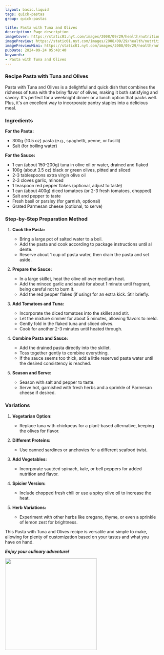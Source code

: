 ```yaml
---
layout: basic.liquid
tags: quick-pastas
group: quick-pastas

title: Pasta with Tuna and Olives
description: Page description
imageCover: https://static01.nyt.com/images/2008/09/29/health/nutrition/29recipe.health.ready/29recipe.health.ready-jumbo.jpg
imagePreview: https://static01.nyt.com/images/2008/09/29/health/nutrition/29recipe.health.ready/29recipe.health.ready-jumbo.jpg
imagePreviewMini: https://static01.nyt.com/images/2008/09/29/health/nutrition/29recipe.health.ready/29recipe.health.ready-jumbo.jpg
pubDate: 2024-09-24 05:48:40
keywords:
- Pasta with Tuna and Olives
---
```



### Recipe Pasta with Tuna and Olives

Pasta with Tuna and Olives is a delightful and quick dish that combines the richness of tuna with the briny flavor of olives, making it both satisfying and savory. It's perfect for a weeknight dinner or a lunch option that packs well. Plus, it's an excellent way to incorporate pantry staples into a delicious meal.

### Ingredients

**For the Pasta:**
- 300g (10.5 oz) pasta (e.g., spaghetti, penne, or fusilli)
- Salt (for boiling water)

**For the Sauce:**
- 1 can (about 150-200g) tuna in olive oil or water, drained and flaked
- 100g (about 3.5 oz) black or green olives, pitted and sliced
- 2-3 tablespoons extra virgin olive oil
- 2-3 cloves garlic, minced
- 1 teaspoon red pepper flakes (optional, adjust to taste)
- 1 can (about 400g) diced tomatoes (or 2-3 fresh tomatoes, chopped)
- Salt and pepper to taste
- Fresh basil or parsley (for garnish, optional)
- Grated Parmesan cheese (optional, to serve)

### Step-by-Step Preparation Method

1. **Cook the Pasta:**
   - Bring a large pot of salted water to a boil. 
   - Add the pasta and cook according to package instructions until al dente. 
   - Reserve about 1 cup of pasta water, then drain the pasta and set aside.

2. **Prepare the Sauce:**
   - In a large skillet, heat the olive oil over medium heat. 
   - Add the minced garlic and sauté for about 1 minute until fragrant, being careful not to burn it.
   - Add the red pepper flakes (if using) for an extra kick. Stir briefly.

3. **Add Tomatoes and Tuna:**
   - Incorporate the diced tomatoes into the skillet and stir. 
   - Let the mixture simmer for about 5 minutes, allowing flavors to meld.
   - Gently fold in the flaked tuna and sliced olives. 
   - Cook for another 2-3 minutes until heated through.

4. **Combine Pasta and Sauce:**
   - Add the drained pasta directly into the skillet. 
   - Toss together gently to combine everything. 
   - If the sauce seems too thick, add a little reserved pasta water until the desired consistency is reached.

5. **Season and Serve:**
   - Season with salt and pepper to taste. 
   - Serve hot, garnished with fresh herbs and a sprinkle of Parmesan cheese if desired.

### Variations

1. **Vegetarian Option:**
   - Replace tuna with chickpeas for a plant-based alternative, keeping the olives for flavor.

2. **Different Proteins:**
   - Use canned sardines or anchovies for a different seafood twist.

3. **Add Vegetables:**
   - Incorporate sautéed spinach, kale, or bell peppers for added nutrition and flavor.

4. **Spicier Version:**
   - Include chopped fresh chili or use a spicy olive oil to increase the heat.

5. **Herb Variations:**
   - Experiment with other herbs like oregano, thyme, or even a sprinkle of lemon zest for brightness.

This Pasta with Tuna and Olives recipe is versatile and simple to make, allowing for plenty of customization based on your tastes and what you have on hand. 

<b><i>Enjoy your culinary adventure!</i></b>


<img src="https://encrypted-tbn0.gstatic.com/images?q=tbn:ANd9GcTYw0MN8sIzt8y3lS-C6GlJHmZ20onOc3lRWA&s" width="300" height="300">
